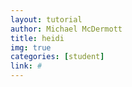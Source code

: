```yaml
---
layout: tutorial
author: Michael McDermott
title: heidi
img: true
categories: [student]
link: #
---
```

